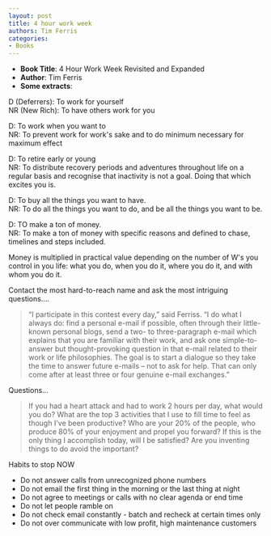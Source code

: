 ```yaml
---
layout: post
title: 4 hour work week
authors: Tim Ferris
categories:
- Books
---
```


- **Book Title**: 4 Hour Work Week Revisited and Expanded
- **Author**: Tim Ferris
- **Some extracts**:

D (Deferrers): To work for yourself <br>
NR (New Rich): To have others work for you

D: To work when you want to<br>
NR: To prevent work for work's sake and to do minimum necessary for maximum effect

D: To retire early or young<br>
NR: To distribute recovery periods and adventures throughout life on a regular basis and recognise that inactivity is not a goal. Doing that which excites you is.

D: To buy all the things you want to have.<br>
NR: To do all the things you want to do, and be all the things you want to be.

D: TO make a ton of money.<br>
NR: To make a ton of money with specific reasons and defined to chase, timelines and steps included.

Money is multiplied in practical value depending on the number of W's you control in you life: what you do, when you do it, where you do it, and with whom you do it.

Contact the most hard-to-reach name and ask the most intriguing questions....

> “I participate in this contest every day,” said Ferriss. “I do what I always do: find a personal e-mail if possible, often through their little-known personal blogs, send a two- to three-paragraph e-mail which explains that you are familiar with their work, and ask one simple-to-answer but thought-provoking question in that e-mail related to their work or life philosophies. The goal is to start a dialogue so they take the time to answer future e-mails – not to ask for help. That can only come after at least three or four genuine e-mail exchanges.”

Questions...

> If you had a heart attack and had to work 2 hours per day, what would you do? What are the top 3 activities that I use to fill time to feel as though I've been productive? Who are your 20% of the people, who produce 80% of your enjoyment and propel you forward? If this is the only thing I accomplish today, will I be satisfied? Are you inventing things to do avoid the important?

Habits to stop NOW

- Do not answer calls from unrecognized phone numbers
- Do not email the first thing in the morning or the last thing at night
- Do not agree to meetings or calls with no clear agenda or end time
- Do not let people ramble on
- Do not check email constantly - batch and recheck at certain times only
- Do not over communicate with low profit, high maintenance customers
